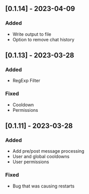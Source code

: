 ## [0.1.14] - 2023-04-09
### Added
- Write output to file
- Option to remove chat history

## [0.1.13] - 2023-03-28
### Added
- RegExp Filter
### Fixed
- Cooldown
- Permissions
## [0.1.11] - 2023-03-28
### Added
- Add pre/post message processing
- User and global cooldowns
- User permissions

### Fixed
- Bug that was causing restarts